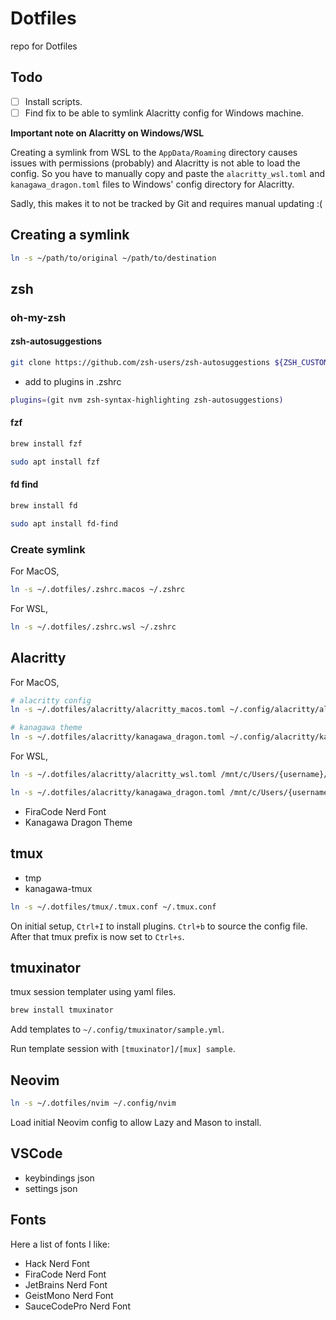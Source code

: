 # Dotfiles

repo for Dotfiles

## Todo

- [ ] Install scripts.
- [ ] Find fix to be able to symlink Alacritty config for Windows machine.

**Important note on Alacritty on Windows/WSL**

Creating a symlink from WSL to the `AppData/Roaming` directory causes issues
with permissions (probably) and Alacritty is not able to load the config.
So you have to manually copy and paste the `alacritty_wsl.toml` and `kanagawa_dragon.toml` files to Windows' config directory for Alacritty.

Sadly, this makes it to not be tracked by Git and requires manual updating :(


## Creating a symlink

``` sh
ln -s ~/path/to/original ~/path/to/destination
```

## zsh

### oh-my-zsh

#### zsh-autosuggestions

``` sh
git clone https://github.com/zsh-users/zsh-autosuggestions ${ZSH_CUSTOM:-~/.oh-my-zsh/custom}/plugins/zsh-autosuggestions
```

- add to plugins in .zshrc

``` sh
plugins=(git nvm zsh-syntax-highlighting zsh-autosuggestions)
```

#### fzf

```sh
brew install fzf
```

```sh
sudo apt install fzf
```

#### fd find

```sh
brew install fd
```

```sh
sudo apt install fd-find
```

### Create symlink

For MacOS,

```sh
ln -s ~/.dotfiles/.zshrc.macos ~/.zshrc
```

For WSL,

```sh
ln -s ~/.dotfiles/.zshrc.wsl ~/.zshrc
```

## Alacritty

For MacOS,

```sh
# alacritty config
ln -s ~/.dotfiles/alacritty/alacritty_macos.toml ~/.config/alacritty/alacritty.toml
```

```sh
# kanagawa theme
ln -s ~/.dotfiles/alacritty/kanagawa_dragon.toml ~/.config/alacritty/kanagawa_dragon.toml
```

For WSL,

```sh
ln -s ~/.dotfiles/alacritty/alacritty_wsl.toml /mnt/c/Users/{username}/AppData/Roaming/alacritty/alacritty.toml
```

```sh
ln -s ~/.dotfiles/alacritty/kanagawa_dragon.toml /mnt/c/Users/{username}/AppData/Roaming/alacritty/kanagawa_dragon.toml
```

- FiraCode Nerd Font
- Kanagawa Dragon Theme

## tmux

- tmp
- kanagawa-tmux

```sh
ln -s ~/.dotfiles/tmux/.tmux.conf ~/.tmux.conf
```

On initial setup, `Ctrl+I` to install plugins. `Ctrl+b` to source the config file.
After that tmux prefix is now set to `Ctrl+s`.

## tmuxinator

tmux session templater using yaml files.

``` sh
brew install tmuxinator
```

Add templates to `~/.config/tmuxinator/sample.yml`.

Run template session with `[tmuxinator]/[mux] sample`.

## Neovim

```sh
ln -s ~/.dotfiles/nvim ~/.config/nvim
```

Load initial Neovim config to allow Lazy and Mason to install.


## VSCode

- keybindings json
- settings json


## Fonts

Here a list of fonts I like: 

- Hack Nerd Font
- FiraCode Nerd Font
- JetBrains Nerd Font
- GeistMono Nerd Font
- SauceCodePro Nerd Font
